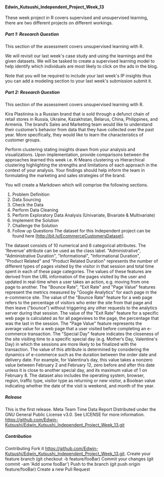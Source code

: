 #### Edwin_Kutsushi_Independent_Project_Week_13
These week project in R covers supervised and unsupervised learning, there are two different projects on different workings.
##### Part 1: Research Question

This section of the assessment covers unsupervised learning with R. 

We will revisit our last week's case study and using the learnings and the given datasets. We will be tasked to create a supervised learning model to help identify which individuals are most likely to click on the ads in the blog. 

Note that you will be required to include your last week's IP insights thus you can add a modeling section to your last week's submission submit it. 
##### Part 2: Research Question

This section of the assessment covers unsupervised learning with R. 

Kira Plastinina is a Russian brand that is sold through a defunct chain of retail stores in Russia, Ukraine, Kazakhstan, Belarus, China, Philippines, and Armenia. The brand’s Sales and Marketing team would like to understand their customer’s behavior from data that they have collected over the past year. More specifically, they would like to learn the characteristics of customer groups.

Perform clustering stating insights drawn from your analysis and visualizations.
Upon implementation, provide comparisons between the approaches learned this week i.e. K-Means clustering vs Hierarchical clustering highlighting the strengths and limitations of each approach in the context of your analysis. 
Your findings should help inform the team in formulating the marketing and sales strategies of the brand. 

You will create a Markdown which will comprise the following sections. 

1. Problem Definition
2. Data Sourcing
3. Check the Data
4. Perform Data Cleaning
5. Perform Exploratory Data Analysis  (Univariate, Bivariate & Multivariate)
6. Implement the Solution
7. Challenge the Solution
8. Follow up Questions
The dataset for this Independent project can be found here [http://bit.ly/EcommerceCustomersDataset].  

The dataset consists of 10 numerical and 8 categorical attributes. The 'Revenue' attribute can be used as the class label.
"Administrative", "Administrative Duration", "Informational", "Informational Duration", "Product Related" and "Product Related Duration" represents the number of different types of pages visited by the visitor in that session and total time spent in each of these page categories. The values of these features are derived from the URL information of the pages visited by the user and updated in real-time when a user takes an action, e.g. moving from one page to another. 
The "Bounce Rate", "Exit Rate" and "Page Value" features represent the metrics measured by "Google Analytics" for each page in the e-commerce site. 
The value of the "Bounce Rate" feature for a web page refers to the percentage of visitors who enter the site from that page and then leave ("bounce") without triggering any other requests to the analytics server during that session. 
The value of the "Exit Rate" feature for a specific web page is calculated as for all pageviews to the page, the percentage that was the last in the session.
The "Page Value" feature represents the average value for a web page that a user visited before completing an e-commerce transaction. 
The "Special Day" feature indicates the closeness of the site visiting time to a specific special day (e.g. Mother’s Day, Valentine's Day) in which the sessions are more likely to be finalized with the transaction. The value of this attribute is determined by considering the dynamics of e-commerce such as the duration between the order date and delivery date. For example, for Valentina’s day, this value takes a nonzero value between February 2 and February 12, zero before and after this date unless it is close to another special day, and its maximum value of 1 on February 8. 
The dataset also includes the operating system, browser, region, traffic type, visitor type as returning or new visitor, a Boolean value indicating whether the date of the visit is weekend, and month of the year.

##### Release

This is the first release. Meta Team Time Data Report Distributed under the GNU General Public License v3.0. See LICENSE for more information.   https://github.com/Edwin-Kutsushi/Edwin_Kutsushi_Independent_Project_Week_13.git

##### Contribution

Contributing Fork it https://github.com/Edwin-Kutsushi/Edwin_Kutsushi_Independent_Project_Week_13.git. Create your feature branch (git checkout -b feature/fooBar) Commit your changes (git commit -am 'Add some fooBar') Push to the branch (git push origin feature/fooBar) Create a new Pull Request
